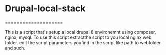 # Drupal-local-stack
====================

This is a script that's setup a local drupal 8 environemnt using composer, nginx, mysql.
To use this script extractthe script to you local nginx web folder.
edit the script parameters youfind in the script like path to webfolder and such.


